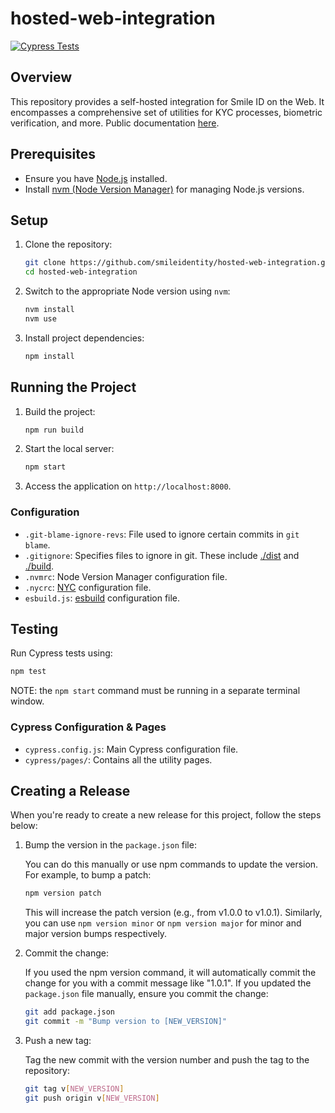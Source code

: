 # hosted-web-integration

[![Cypress Tests](https://github.com/smileidentity/hosted-web-integration/actions/workflows/main.yml/badge.svg)](https://github.com/smileidentity/hosted-web-integration/actions/workflows/main.yml)

## Overview

This repository provides a self-hosted integration for Smile ID on the Web. It encompasses a comprehensive set of utilities for KYC processes, biometric verification, and more. Public documentation [here](https://docs.usesmileid.com/integration-options/web-mobile-web/web-integration).

## Prerequisites

- Ensure you have [Node.js](https://nodejs.org/) installed.
- Install [nvm (Node Version Manager)](https://github.com/nvm-sh/nvm) for managing Node.js versions.

## Setup

1. Clone the repository:

    ```bash
    git clone https://github.com/smileidentity/hosted-web-integration.git
    cd hosted-web-integration
    ```

2. Switch to the appropriate Node version using `nvm`:

    ```bash
    nvm install
    nvm use
    ```

3. Install project dependencies:

    ```bash
    npm install
    ```

## Running the Project

1. Build the project:

    ```bash
    npm run build
    ```

2. Start the local server:

    ```bash
    npm start
    ```

3. Access the application on `http://localhost:8000`.

### Configuration

- `.git-blame-ignore-revs`: File used to ignore certain commits in `git blame`.
- `.gitignore`: Specifies files to ignore in git. These include [./dist](./dist) and [./build](./build).
- `.nvmrc`: Node Version Manager configuration file.
- `.nycrc`: [NYC](https://github.com/istanbuljs/nyc) configuration file.
- `esbuild.js`: [esbuild](https://esbuild.github.io/) configuration file.

## Testing

Run Cypress tests using:

```bash
npm test
```

NOTE: the `npm start` command must be running in a separate terminal window.

### Cypress Configuration & Pages

- `cypress.config.js`: Main Cypress configuration file.
- `cypress/pages/`: Contains all the utility pages.

## Creating a Release

When you're ready to create a new release for this project, follow the steps below:

1. Bump the version in the `package.json` file:

   You can do this manually or use npm commands to update the version. For example, to bump a patch:

   ```bash
   npm version patch
   ```

   This will increase the patch version (e.g., from v1.0.0 to v1.0.1). Similarly, you can use `npm version minor` or `npm version major` for minor and major version bumps respectively.

2. Commit the change:

   If you used the npm version command, it will automatically commit the change for you with a commit message like "1.0.1". If you updated the `package.json` file manually, ensure you commit the change:

   ```bash
   git add package.json
   git commit -m "Bump version to [NEW_VERSION]"
   ```

3. Push a new tag:

   Tag the new commit with the version number and push the tag to the repository:

   ```bash
   git tag v[NEW_VERSION]
   git push origin v[NEW_VERSION]
   ```
